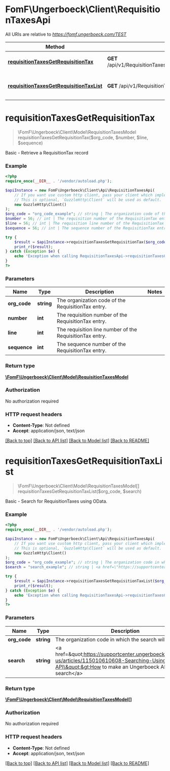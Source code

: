 # FomF\Ungerboeck\Client\RequisitionTaxesApi

All URIs are relative to *https://fomf.ungerboeck.com/TEST*

Method | HTTP request | Description
------------- | ------------- | -------------
[**requisitionTaxesGetRequisitionTax**](RequisitionTaxesApi.md#requisitionTaxesGetRequisitionTax) | **GET** /api/v1/RequisitionTaxes/{OrgCode}/{Number}/{Line}/{Sequence} | Basic - Retrieve a RequisitionTax record
[**requisitionTaxesGetRequisitionTaxList**](RequisitionTaxesApi.md#requisitionTaxesGetRequisitionTaxList) | **GET** /api/v1/RequisitionTaxes/{OrgCode} | Basic - Search for RequisitionTaxes using OData.


# **requisitionTaxesGetRequisitionTax**
> \FomF\Ungerboeck\Client\Model\RequisitionTaxesModel requisitionTaxesGetRequisitionTax($org_code, $number, $line, $sequence)

Basic - Retrieve a RequisitionTax record

### Example
```php
<?php
require_once(__DIR__ . '/vendor/autoload.php');

$apiInstance = new FomF\Ungerboeck\Client\Api\RequisitionTaxesApi(
    // If you want use custom http client, pass your client which implements `GuzzleHttp\ClientInterface`.
    // This is optional, `GuzzleHttp\Client` will be used as default.
    new GuzzleHttp\Client()
);
$org_code = "org_code_example"; // string | The organization code of the RequisitionTax entry.
$number = 56; // int | The requisition number of the RequisitionTax entry.
$line = 56; // int | The requisition line number of the RequisitionTax entry.
$sequence = 56; // int | The sequence number of the RequisitionTax entry.

try {
    $result = $apiInstance->requisitionTaxesGetRequisitionTax($org_code, $number, $line, $sequence);
    print_r($result);
} catch (Exception $e) {
    echo 'Exception when calling RequisitionTaxesApi->requisitionTaxesGetRequisitionTax: ', $e->getMessage(), PHP_EOL;
}
?>
```

### Parameters

Name | Type | Description  | Notes
------------- | ------------- | ------------- | -------------
 **org_code** | **string**| The organization code of the RequisitionTax entry. |
 **number** | **int**| The requisition number of the RequisitionTax entry. |
 **line** | **int**| The requisition line number of the RequisitionTax entry. |
 **sequence** | **int**| The sequence number of the RequisitionTax entry. |

### Return type

[**\FomF\Ungerboeck\Client\Model\RequisitionTaxesModel**](../Model/RequisitionTaxesModel.md)

### Authorization

No authorization required

### HTTP request headers

 - **Content-Type**: Not defined
 - **Accept**: application/json, text/json

[[Back to top]](#) [[Back to API list]](../../README.md#documentation-for-api-endpoints) [[Back to Model list]](../../README.md#documentation-for-models) [[Back to README]](../../README.md)

# **requisitionTaxesGetRequisitionTaxList**
> \FomF\Ungerboeck\Client\Model\RequisitionTaxesModel[] requisitionTaxesGetRequisitionTaxList($org_code, $search)

Basic - Search for RequisitionTaxes using OData.

### Example
```php
<?php
require_once(__DIR__ . '/vendor/autoload.php');

$apiInstance = new FomF\Ungerboeck\Client\Api\RequisitionTaxesApi(
    // If you want use custom http client, pass your client which implements `GuzzleHttp\ClientInterface`.
    // This is optional, `GuzzleHttp\Client` will be used as default.
    new GuzzleHttp\Client()
);
$org_code = "org_code_example"; // string | The organization code in which the search will take place
$search = "search_example"; // string | <a href=\"https://supportcenter.ungerboeck.com/hc/en-us/articles/115010610608-Searching-Using-the-API\">How to make an Ungerboeck API search</a>

try {
    $result = $apiInstance->requisitionTaxesGetRequisitionTaxList($org_code, $search);
    print_r($result);
} catch (Exception $e) {
    echo 'Exception when calling RequisitionTaxesApi->requisitionTaxesGetRequisitionTaxList: ', $e->getMessage(), PHP_EOL;
}
?>
```

### Parameters

Name | Type | Description  | Notes
------------- | ------------- | ------------- | -------------
 **org_code** | **string**| The organization code in which the search will take place |
 **search** | **string**| &lt;a href&#x3D;\&quot;https://supportcenter.ungerboeck.com/hc/en-us/articles/115010610608-Searching-Using-the-API\&quot;&gt;How to make an Ungerboeck API search&lt;/a&gt; |

### Return type

[**\FomF\Ungerboeck\Client\Model\RequisitionTaxesModel[]**](../Model/RequisitionTaxesModel.md)

### Authorization

No authorization required

### HTTP request headers

 - **Content-Type**: Not defined
 - **Accept**: application/json, text/json

[[Back to top]](#) [[Back to API list]](../../README.md#documentation-for-api-endpoints) [[Back to Model list]](../../README.md#documentation-for-models) [[Back to README]](../../README.md)

